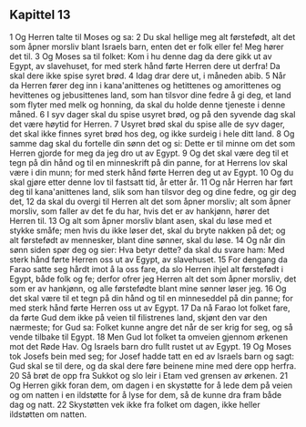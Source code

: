 ## Kapittel 13

1 Og Herren talte til Moses og sa:
2 Du skal hellige meg alt førstefødt, alt det som åpner morsliv blant Israels barn, enten det er folk eller fe! Meg hører det til.
3 Og Moses sa til folket: Kom i hu denne dag da dere gikk ut av Egypt, av slavehuset, for med sterk hånd førte Herren dere ut derfra! Da skal dere ikke spise syret brød.
4 Idag drar dere ut, i måneden abib.
5 Når da Herren fører deg inn i kana'anittenes og hetittenes og amorittenes og hevittenes og jebusittenes land, som han tilsvor dine fedre å gi deg, et land som flyter med melk og honning, da skal du holde denne tjeneste i denne måned.
6 I syv dager skal du spise usyret brød, og på den syvende dag skal det være høytid for Herren.
7 Usyret brød skal du spise alle de syv dager, det skal ikke finnes syret brød hos deg, og ikke surdeig i hele ditt land.
8 Og samme dag skal du fortelle din sønn det og si: Dette er til minne om det som Herren gjorde for meg da jeg dro ut av Egypt.
9 Og det skal være deg til et tegn på din hånd og til en minneskrift på din panne, for at Herrens lov skal være i din munn; for med sterk hånd førte Herren deg ut av Egypt.
10 Og du skal gjøre etter denne lov til fastsatt tid, år etter år.
11 Og når Herren har ført deg til kana'anittenes land, slik som han tilsvor deg og dine fedre, og gir deg det,
12 da skal du overgi til Herren alt det som åpner morsliv; alt som åpner morsliv, som faller av det fe du har, hvis det er av hankjønn, hører det Herren til.
13 Og alt som åpner morsliv blant asen, skal du løse med et stykke småfe; men hvis du ikke løser det, skal du bryte nakken på det; og alt førstefødt av mennesker, blant dine sønner, skal du løse.
14 Og når din sønn siden spør deg og sier: Hva betyr dette? da skal du svare ham: Med sterk hånd førte Herren oss ut av Egypt, av slavehuset.
15 For dengang da Farao satte seg hårdt imot å la oss fare, da slo Herren ihjel alt førstefødt i Egypt, både folk og fe; derfor ofrer jeg Herren alt det som åpner morsliv, det som er av hankjønn, og alle førstefødte blant mine sønner løser jeg.
16 Og det skal være til et tegn på din hånd og til en minneseddel på din panne; for med sterk hånd førte Herren oss ut av Egypt.
17 Da nå Farao lot folket fare, da førte Gud dem ikke på veien til filistrenes land, skjønt den var den nærmeste; for Gud sa: Folket kunne angre det når de ser krig for seg, og så vende tilbake til Egypt.
18 Men Gud lot folket ta omveien gjennom ørkenen mot det Røde Hav. Og Israels barn dro fullt rustet ut av Egypt.
19 Og Moses tok Josefs bein med seg; for Josef hadde tatt en ed av Israels barn og sagt: Gud skal se til dere, og da skal dere føre beinene mine med dere opp herfra.
20 Så brøt de opp fra Sukkot og slo leir i Etam ved grensen av ørkenen.
21 Og Herren gikk foran dem, om dagen i en skystøtte for å lede dem på veien og om natten i en ildstøtte for å lyse for dem, så de kunne dra fram både dag og natt.
22 Skystøtten vek ikke fra folket om dagen, ikke heller ildstøtten om natten.
